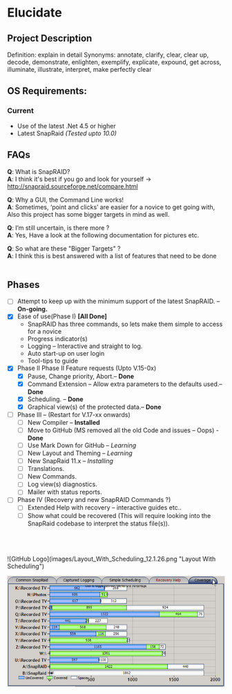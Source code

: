# Elucidate
## Project Description
Definition: explain in detail
Synonyms: annotate, clarify, clear, clear up, decode, demonstrate, enlighten, exemplify, explicate, expound, get across, illuminate, illustrate, interpret, make perfectly clear

## OS Requirements:
### Current
- Use of the latest .Net 4.5 or higher
- Latest SnapRaid *(Tested upto 10.0)*
 
## FAQs

**Q**: What is SnapRAID?<br/>
**A**: I think it's best if you go and look for yourself -> http://snapraid.sourceforge.net/compare.html

**Q**: Why a GUI, the Command Line works!<br/>
**A**: Sometimes, ‘point and clicks’ are easier for a novice to get going with, Also this project has some bigger targets in mind as well.


**Q**: I’m still uncertain, is there more ?<br/>
**A**: Yes, Have a look at the following documentation for pictures etc.

**Q**: So what are these "Bigger Targets" ?<br/>
**A**: I think this is best answered with a list of features that need to be done
<br/>
<br/>

## Phases
* [ ] Attempt to keep up with the minimum support of the latest SnapRAID. – **On-going.**
* [x] Ease of use(Phase I) **[All Done]**
  * SnapRAID has three commands, so lets make them simple to access for a novice
  * Progress indicator(s)
  * Logging – Interactive and straight to log.
  * Auto start-up on user login
  * Tool-tips to guide
* [x] Phase II Phase II Feature requests (Upto V.15-0x)
  * [x] Pause, Change priority, Abort.– **Done**
  * [x] Command Extension – Allow extra parameters to the defaults used.– **Done**
  * [x] Scheduling. – **Done**
  * [x] Graphical view(s) of the protected data.– **Done**
* [ ] Phase III – (Restart for V.17-xx onwards)
  * [ ] New Compiler – **Installed**
  * [ ] Move to GitHub (MS removed all the old Code and issues – Oops) - **Done**
  * [ ] Use Mark Down for GitHub – *Learning*
  * [ ] New Layout and Theming – *Learning*
  * [ ] New SnapRaid 11.x – *Installing*
  * [ ] Translations.
  * [ ] New Commands.
  * [ ] Log view(s) diagnostics.
  * [ ] Mailer with status reports.
* [ ] Phase IV (Recovery and new SnapRAID Commands ?)
  * [ ] Extended Help with recovery – interactive guides etc..
  * [ ] Show what could be recovered (This will require looking into the SnapRaid codebase to interpret the status file(s)). 
<br/>
<br/>
<br/>
![GitHub Logo](images/Layout_With_Scheduling_12.1.26.png "Layout With Scheduling")

![GitHub Logo](images/CoverageTab_2.png "Coverage Tab")
